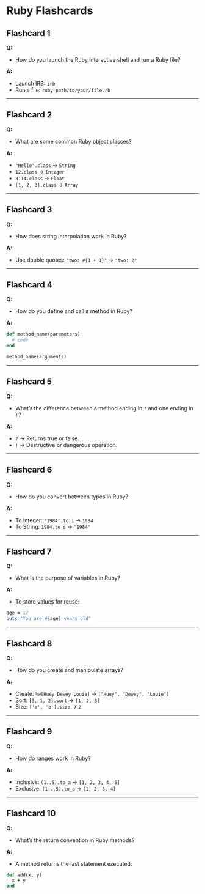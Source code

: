 # Ruby Flashcards

## Flashcard 1  
**Q:**  
- How do you launch the Ruby interactive shell and run a Ruby file?

**A:**  
- Launch IRB: `irb`  
- Run a file: `ruby path/to/your/file.rb`  

---

## Flashcard 2  
**Q:**  
- What are some common Ruby object classes?

**A:**  
- `"Hello".class` → `String`  
- `12.class` → `Integer`  
- `3.14.class` → `Float`  
- `[1, 2, 3].class` → `Array`  

---

## Flashcard 3  
**Q:**  
- How does string interpolation work in Ruby?

**A:**  
- Use double quotes: `"two: #{1 + 1}"` → `"two: 2"`

---

## Flashcard 4  
**Q:**  
- How do you define and call a method in Ruby?

**A:**  
```ruby
def method_name(parameters)  
  # code  
end  

method_name(arguments)
```
---

## Flashcard 5  
**Q:**  
- What’s the difference between a method ending in `?` and one ending in `!`?

**A:**  
- `?` → Returns true or false.  
- `!` → Destructive or dangerous operation.  

---

## Flashcard 6  
**Q:**  
- How do you convert between types in Ruby?

**A:**  
- To Integer: `'1984'.to_i` → `1984`  
- To String: `1984.to_s` → `"1984"`  

---

## Flashcard 7  
**Q:**  
- What is the purpose of variables in Ruby?

**A:**  
- To store values for reuse:  

```ruby
age = 17  
puts "You are #{age} years old"  
```
---

## Flashcard 8  
**Q:**  
- How do you create and manipulate arrays?

**A:**  
- Create: `%w[Huey Dewey Louie]` → `["Huey", "Dewey", "Louie"]`  
- Sort: `[3, 1, 2].sort` → `[1, 2, 3]`  
- Size: `['a', 'b'].size` → `2`  

---

## Flashcard 9  
**Q:**  
- How do ranges work in Ruby?

**A:**  
- Inclusive: `(1..5).to_a` → `[1, 2, 3, 4, 5]`  
- Exclusive: `(1...5).to_a` → `[1, 2, 3, 4]`  

---

## Flashcard 10  
**Q:**  
- What’s the return convention in Ruby methods?

**A:**  
- A method returns the last statement executed:  

```ruby
def add(x, y)  
  x + y  
end  
```
